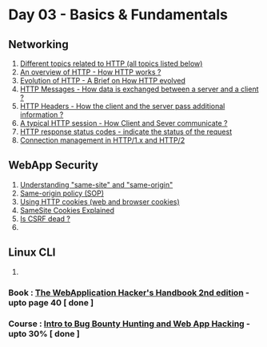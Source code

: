 # Day 03 - Basics & Fundamentals

## Networking
  1. [Different topics related to HTTP (all topics listed below)](https://developer.mozilla.org/en-US/docs/Web/HTTP/Basics_of_HTTP)
  2. [An overview of HTTP - How HTTP works ?](https://developer.mozilla.org/en-US/docs/Web/HTTP/Overview)
  3. [Evolution of HTTP - A Brief on How HTTP evolved](https://developer.mozilla.org/en-US/docs/Web/HTTP/Basics_of_HTTP/Evolution_of_HTTP)
  4. [HTTP Messages - How data is exchanged between a server and a client ?](https://developer.mozilla.org/en-US/docs/Web/HTTP/Messages)
  5. [HTTP Headers - How the client and the server pass additional information ?](https://developer.mozilla.org/en-US/docs/Web/HTTP/Headers)
  6. [A typical HTTP session - How Client and Sever communicate ?](https://developer.mozilla.org/en-US/docs/Web/HTTP/Session)
  7. [HTTP response status codes - indicate the status of the request](https://developer.mozilla.org/en-US/docs/Web/HTTP/Status)
  8. [Connection management in HTTP/1.x and HTTP/2](https://developer.mozilla.org/en-US/docs/Web/HTTP/Connection_management_in_HTTP_1.x)

## WebApp Security
  1. [Understanding "same-site" and "same-origin"](https://web.dev/same-site-same-origin/)
  2. [Same-origin policy (SOP)](https://developer.mozilla.org/en-US/docs/Web/Security/Same-origin_policy)
  3. [Using HTTP cookies (web and browser cookies)](https://developer.mozilla.org/en-US/docs/Web/HTTP/Cookies)
  4. [SameSite Cookies Explained](https://web.dev/samesite-cookies-explained/)
  5. [Is CSRF dead ?](https://scotthelme.co.uk/csrf-is-dead/)
  6. 

## Linux CLI
  1. 

### Book : [The WebApplication Hacker's Handbook 2nd edition](https://edu.anarcho-copy.org/Against%20Security%20-%20Self%20Security/Dafydd%20Stuttard,%20Marcus%20Pinto%20-%20The%20web%20application%20hacker's%20handbook_%20finding%20and%20exploiting%20security%20flaws-Wiley%20(2011).pdf) - upto page 40 [ done ]
### Course : [Intro to Bug Bounty Hunting and Web App Hacking](https://www.udemy.com/course/intro-to-bug-bounty-by-nahamsec/) - upto 30% [ done ]
